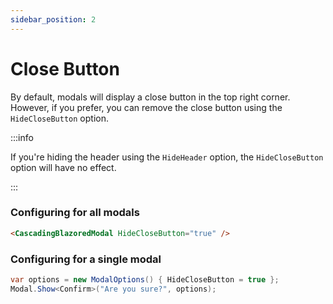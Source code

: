 ```yaml
---
sidebar_position: 2
---
```


# Close Button

By default, modals will display a close button in the top right corner. However, if you prefer, you can remove the close button using the `HideCloseButton` option.

:::info

If you're hiding the header using the `HideHeader` option, the `HideCloseButton` option will have no effect.

:::

### Configuring for all modals
```html
<CascadingBlazoredModal HideCloseButton="true" />
```

### Configuring for a single modal

```csharp
var options = new ModalOptions() { HideCloseButton = true };
Modal.Show<Confirm>("Are you sure?", options);
```